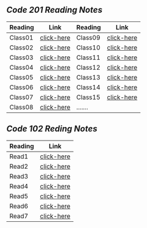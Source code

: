 

## *Code 201 Reading Notes* 

Reading | Link | Reading | Link
------- | --------- | -------- | ----------
 Class01 | [click-here](https://qaisw96.github.io/reading-notes/class-01) | Class09 | [click-here](https://qaisw96.github.io/reading-notes/class-09)
 Class02 | [click-here](https://qaisw96.github.io/reading-notes/class-02) | Class10 | [click-here](#)
 Class03 | [click-here](https://qaisw96.github.io/reading-notes/class-03) | Class11 | [click-here](#)
 Class04 | [click-here](https://qaisw96.github.io/reading-notes/class-04) | Class12 | [click-here](#)
 Class05 | [click-here](https://qaisw96.github.io/reading-notes/class-05) | Class13 | [click-here](#)
 Class06 | [click-here](https://qaisw96.github.io/reading-notes/class-06) | Class14 | [click-here](#)
 Class07 | [click-here](https://qaisw96.github.io/reading-notes/class-07) | Class15 | [click-here](#)
 Class08 | [click-here](https://qaisw96.github.io/reading-notes/class-08) | .......








## *Code 102 Reding Notes* 

Reading | Link 
------- | ---------
Read1 | [click-here](https://qaisw96.github.io/reading-notes/read1) 
Read2 | [click-here](https://qaisw96.github.io/reading-notes/read2) 
Read3 | [click-here](https://qaisw96.github.io/reading-notes/read3) 
Read4 | [click-here](https://qaisw96.github.io/reading-notes/read4) 
Read5 | [click-here](https://qaisw96.github.io/reading-notes/read5) 
Read6 | [click-here](https://qaisw96.github.io/reading-notes/read6) 
Read7 | [click-here](https://qaisw96.github.io/reading-notes/read7) 

